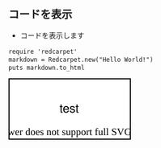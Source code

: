 ## コードを表示
- コードを表示します

```
require 'redcarpet'
markdown = Redcarpet.new("Hello World!")
puts markdown.to_html
```

![](drawiotest.drawio.svg)